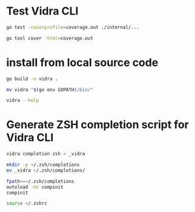 # Test Vidra CLI

```bash
go test -coverprofile=coverage.out ./internal/...

go tool cover -html=coverage.out
```

# install from local source code
```bash
go build -o vidra .

mv vidra "$(go env GOPATH)/bin/"

vidra --help
```

# Generate ZSH completion script for Vidra CLI
```bash
vidra completion zsh > _vidra

mkdir -p ~/.zsh/completions
mv _vidra ~/.zsh/completions/

fpath+=~/.zsh/completions
autoload -Uz compinit
compinit

source ~/.zshrc
```
